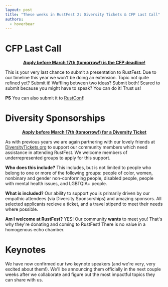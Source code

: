 ```yaml
---
layout: post
title: "These weeks in RustFest 2: Diversity Tickets & CFP Last Call"
authors:
  - hoverbear
---
```


# CFP Last Call

<div style="text-align: center">
  <strong><a class="button" href="https://cfp.rustfest.eu/events/rustfest-paris">Apply before March 17th (tomorrow!) is the CFP deadline!</a></strong>
</div>

This is your very last chance to submit a presentation to RustFest. Due to our timeline this year we won't be doing an extension. Topic not quite refined yet? Submit it! Waffling between two ideas? Submit both! Scared to submit because you might have to speak? You can do it! Trust us!

**PS** You can also submit it to [RustConf](https://cfp.rustconf.com/events/rustconf-2018)!


# Diversity Sponsorships

<div style="text-align: center">
  <strong><a class="button" href="https://diversitytickets.org/events/152">Apply before March 17th (tomorrow!) for a Diversity Ticket</a></strong>
</div>

As with previous years we are again partnering with our lovely friends at [DiversityTickets.org](https://diversitytickets.org/) to support our community members which need assistance in attending RustFest. We welcome members of underrepresented groups to apply for this support.

**Who does this include?** This includes, but is not limited to people who belong to one or more of the following groups: people of color, women, nonbinary and gender non-conforming people, disabled people, people with mental health issues, and LGBTQIA+ people.

**What is included?** Our ability to support you is primarily driven by our empathic attendees (via Diversity Sponsorships) and amazing sponsors. All selected applicants recieve a ticket, and a travel stipend to meet their needs where possible.

**Am I welcome at RustFest?** YES! Our community **wants** to meet you! That's why they're donating and coming to RustFest! There is no value in a homogenous echo chamber.

# Keynotes

We have now confirmed our two keynote speakers (and we're very, very excited about them!). We'll be announcing them officially in the next couple weeks after we collaborate and figure out the most impactful topics they can share with us.
